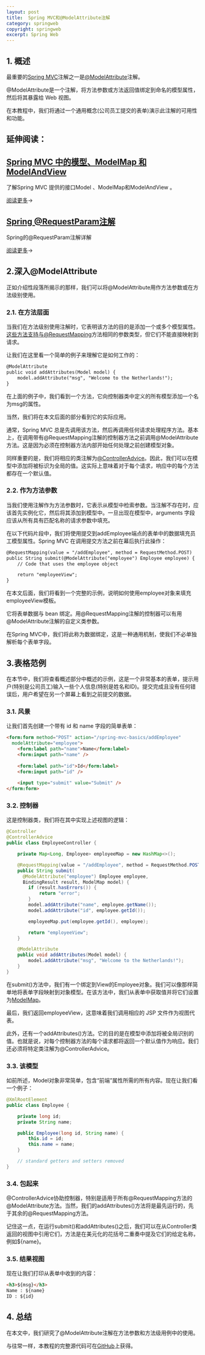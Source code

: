 ```yaml
---
layout: post
title:  Spring MVC和@ModelAttribute注解
category: springweb
copyright: springweb
excerpt: Spring Web
---
```


## 1. 概述

最重要的[Spring MVC](https://docs.spring.io/spring/docs/current/spring-framework-reference/html/mvc.html)注解之一是[@ModelAttribute](https://docs.spring.io/spring/docs/3.1.x/javadoc-api/org/springframework/web/bind/annotation/ModelAttribute.html)注解。

@ModelAttribute是一个注解，将方法参数或方法返回值绑定到命名的模型属性，然后将其暴露给 Web 视图。

在本教程中，我们将通过一个通用概念(公司员工提交的表单)演示此注解的可用性和功能。

## 延伸阅读：

## [Spring MVC 中的模型、ModelMap 和 ModelAndView](https://www.baeldung.com/spring-mvc-model-model-map-model-view)

了解Spring MVC 提供的接口Model 、ModelMap和ModelAndView 。

[阅读更多](https://www.baeldung.com/spring-mvc-model-model-map-model-view)→

## [Spring @RequestParam注解](https://www.baeldung.com/spring-request-param)

Spring的@RequestParam注解详解

[阅读更多](https://www.baeldung.com/spring-request-param)→

## 2.深入@ModelAttribute

正如介绍性段落所揭示的那样，我们可以将@ModelAttribute用作方法参数或在方法级别使用。

### 2.1. 在方法层面

当我们在方法级别使用注解时，它表明该方法的目的是添加一个或多个模型属性。[这些方法支持与@RequestMapping](https://docs.spring.io/spring/docs/current/javadoc-api/org/springframework/web/bind/annotation/RequestMapping.html)方法相同的参数类型，但它们不能直接映射到请求。

让我们在这里看一个简单的例子来理解它是如何工作的：

```html
@ModelAttribute
public void addAttributes(Model model) {
    model.addAttribute("msg", "Welcome to the Netherlands!");
}

```

在上面的例子中，我们看到一个方法，它向控制器类中定义的所有模型添加一个名为msg的属性。

当然，我们将在本文后面的部分看到它的实际应用。

通常，Spring MVC 总是先调用该方法，然后再调用任何请求处理程序方法。基本上，在调用带有@RequestMapping注解的控制器方法之前调用@ModelAttribute方法。这是因为必须在控制器方法内部开始任何处理之前创建模型对象。

同样重要的是，我们将相应的类注解为[@ControllerAdvice](https://docs.spring.io/spring-framework/docs/current/javadoc-api/org/springframework/web/bind/annotation/ControllerAdvice.html)。因此，我们可以在模型中添加将被标识为全局的值。这实际上意味着对于每个请求，响应中的每个方法都存在一个默认值。

### 2.2. 作为方法参数

当我们使用注解作为方法参数时，它表示从模型中检索参数。当注解不存在时，应该首先实例化它，然后将其添加到模型中。一旦出现在模型中，arguments 字段应该从所有具有匹配名称的请求参数中填充。

在以下代码片段中，我们将使用提交到addEmployee端点的表单中的数据填充员工模型属性。Spring MVC 在调用提交方法之前在幕后执行此操作：

```html
@RequestMapping(value = "/addEmployee", method = RequestMethod.POST)
public String submit(@ModelAttribute("employee") Employee employee) {
    // Code that uses the employee object

    return "employeeView";
}
```

在本文后面，我们将看到一个完整的示例，说明如何使用employee对象来填充employeeView模板。

它将表单数据与 bean 绑定。用@RequestMapping注解的控制器可以有用 @ModelAttribute注解的自定义类参数。

在Spring MVC中，我们将此称为数据绑定，这是一种通用机制，使我们不必单独解析每个表单字段。

## 3.表格范例

在本节中，我们将查看概述部分中概述的示例，这是一个非常基本的表单，提示用户(特别是公司员工)输入一些个人信息(特别是姓名和ID)。提交完成且没有任何错误后，用户希望在另一个屏幕上看到之前提交的数据。

### 3.1. 风景

让我们首先创建一个带有 id 和 name 字段的简单表单：

```html
<form:form method="POST" action="/spring-mvc-basics/addEmployee" 
  modelAttribute="employee">
    <form:label path="name">Name</form:label>
    <form:input path="name" />
    
    <form:label path="id">Id</form:label>
    <form:input path="id" />
    
    <input type="submit" value="Submit" />
</form:form>

```

### 3.2. 控制器

这是控制器类，我们将在其中实现上述视图的逻辑：

```java
@Controller
@ControllerAdvice
public class EmployeeController {

    private Map<Long, Employee> employeeMap = new HashMap<>();

    @RequestMapping(value = "/addEmployee", method = RequestMethod.POST)
    public String submit(
      @ModelAttribute("employee") Employee employee,
      BindingResult result, ModelMap model) {
        if (result.hasErrors()) {
            return "error";
        }
        model.addAttribute("name", employee.getName());
        model.addAttribute("id", employee.getId());

        employeeMap.put(employee.getId(), employee);

        return "employeeView";
    }

    @ModelAttribute
    public void addAttributes(Model model) {
        model.addAttribute("msg", "Welcome to the Netherlands!");
    }
}
```

在submit()方法中，我们有一个绑定到View的Employee对象。我们可以像那样简单地将表单字段映射到对象模型。在该方法中，我们从表单中获取值并将它们设置为[ModelMap](https://docs.spring.io/spring/docs/current/javadoc-api/org/springframework/ui/ModelMap.html)。

最后，我们返回employeeView，这意味着我们调用相应的 JSP 文件作为视图代表。

此外，还有一个addAttributes()方法。它的目的是在模型中添加将被全局识别的值。也就是说，对每个控制器方法的每个请求都将返回一个默认值作为响应。我们还必须将特定类注解为@ControllerAdvice。

### 3.3. 该模型

如前所述，Model对象非常简单，包含“前端”属性所需的所有内容。现在让我们看一个例子：

```java
@XmlRootElement
public class Employee {

    private long id;
    private String name;

    public Employee(long id, String name) {
        this.id = id;
        this.name = name;
    }

    // standard getters and setters removed
}
```

### 3.4. 包起来

@ControllerAdvice协助控制器，特别是适用于所有@RequestMapping方法的@ModelAttribute方法。当然，我们的addAttributes()方法将是最先运行的，先于其余的@RequestMapping方法。

记住这一点，在运行submit()和addAttributes()之后，我们可以在从Controller类返回的视图中引用它们，方法是在美元化的花括号二重奏中提及它们的给定名称，例如${name}。

### 3.5. 结果视图

现在让我们打印从表单中收到的内容：

```html
<h3>${msg}</h3>
Name : ${name}
ID : ${id}

```

## 4. 总结

在本文中，我们研究了@ModelAttribute注解在方法参数和方法级用例中的使用。

与往常一样，本教程的完整源代码可在[GitHub](https://github.com/tuyucheng7/taketoday-tutorial4j/tree/master/spring-web-modules)上获得。